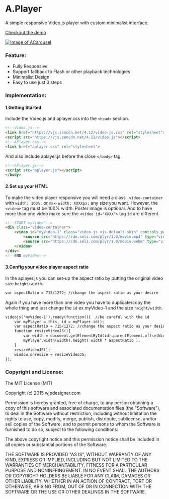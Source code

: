# A.Player
A simple responsive Video.js player with custom minimalist interface.

[Checkout the demo](http://wjpdesigner.com/aplayer/)

[![Image of ACarousel](http://wjpdesigner.com/aplayer/screenshot.png?1)](http://wjpdesigner.com/aplayer/)

### Feature:
- Fully Responsive
- Support fallback to Flash or other playback technologies
- Minimalist Design
- Easy to use just 3 steps

### Implementation:
#### 1.Getting Started
Include the Video.js and aplayer.css into the `<head>` section.
```html
<!--Video.js-->
<link href="https://vjs.zencdn.net/4.12/video-js.css" rel="stylesheet">
<script src="https://vjs.zencdn.net/4.12/video.js"></script>
<!--APlayer.css-->
<link href="aplayer.css" rel="stylesheet">
```
And also include aplayer.js before the close `</body>` tag.
```html
<!--APlayer.js-->
<script src="aplayer.js"></script>
</body>
```
#### 2.Set up your HTML
To make the video player responsive you will need a class `.video-container` with `width: 100%;` or `max-width: XXXXpx;` any size you want.
However, the `<video>` tag must be 100% width.
Poster image is optional.
And to have more than one video make sure the `<video id="XXXX">` tag `id` are different.
```html
<!--START myVideo"-->
<div class="video-container">
	<video id="myVideo-1" class="video-js vjs-default-skin" controls preload="auto" poster="img/poster.jpg" >
    	<source src="https://cdn.selz.com/plyr/1.0/movie.mp4" type="video/mp4">
        <source src="https://cdn.selz.com/plyr/1.0/movie.webm" type="video/webm">
  	</video>
</div>
<!--END myVideo-->
```
#### 3.Config your video player aspect ratio
In the aplayer.js you can set-up the aspect ratio by putting the original video size `height/width`.
```html
var aspectRatio = 715/1272; //change the aspect ratio as your desire
```
Again if you have more than one video you have to duplicate/copy the whole thing and just change the `id` ex.myVideo-1 and the size `height/width`.
```html
videojs('myVideo-1').ready(function(){	//be careful with the id
	var myPlayer = this, id = myPlayer.id();
	var aspectRatio = 715/1272; //change the aspect ratio as your desire
	function resizeVideoJS(){
		var width = document.getElementById(id).parentElement.offsetWidth;
		myPlayer.width(width).height( width * aspectRatio );
	}
	resizeVideoJS();
	window.onresize = resizeVideoJS; 
});
```
### Copyright and License:
The MIT License (MIT)

Copyright (c) 2015 wjpdesigner.com

Permission is hereby granted, free of charge, to any person obtaining a copy of this software and associated documentation files (the "Software"), to deal in the Software without restriction, including without limitation the rights to use, copy, modify, merge, publish, distribute, sublicense, and/or sell copies of the Software, and to permit persons to whom the Software is furnished to do so, subject to the following conditions:

The above copyright notice and this permission notice shall be included in all copies or substantial portions of the Software.

THE SOFTWARE IS PROVIDED "AS IS", WITHOUT WARRANTY OF ANY KIND, EXPRESS OR IMPLIED, INCLUDING BUT NOT LIMITED TO THE WARRANTIES OF MERCHANTABILITY, FITNESS FOR A PARTICULAR PURPOSE AND NONINFRINGEMENT. IN NO EVENT SHALL THE AUTHORS OR COPYRIGHT HOLDERS BE LIABLE FOR ANY CLAIM, DAMAGES OR OTHER LIABILITY, WHETHER IN AN ACTION OF CONTRACT, TORT OR OTHERWISE, ARISING FROM, OUT OF OR IN CONNECTION WITH THE SOFTWARE OR THE USE OR OTHER DEALINGS IN THE SOFTWARE.